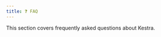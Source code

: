 ```yaml
---
title: ❓ FAQ
---
```


This section covers frequently asked questions about Kestra.


<ChildTableOfContents />

